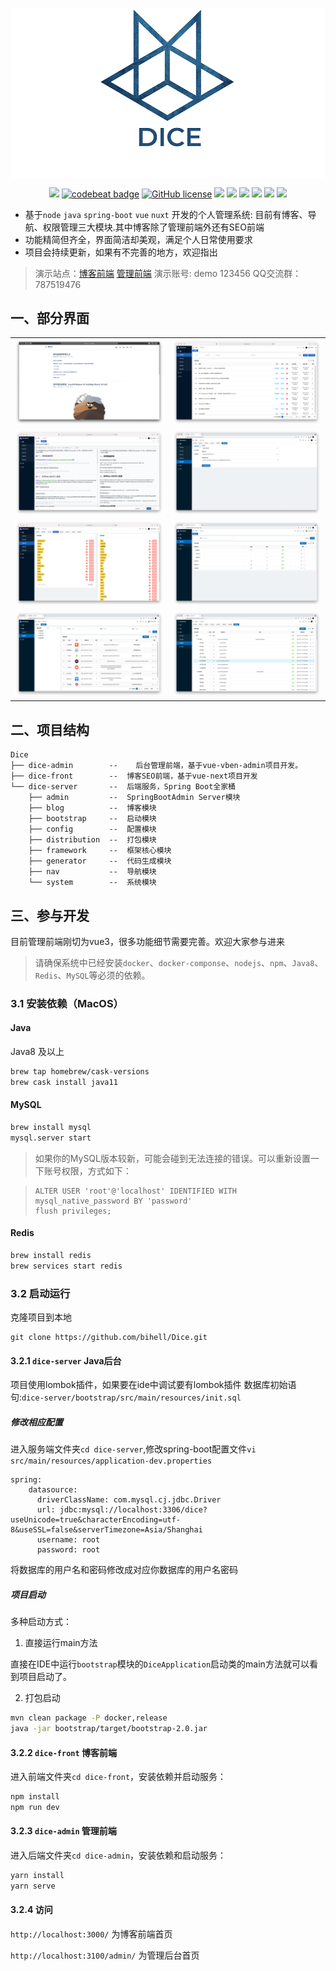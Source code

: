 <p align="center">
  <img align="center" src="https://raw.githubusercontent.com/bihell/blog-img/master/logo.png"/>
</p>
<p align="center">
    <a href="https://www.travis-ci.org/bihell/Dice"><img src="https://www.travis-ci.org/bihell/Dice.svg?branch=master"></a>
    <a href="https://codebeat.co/projects/github-com-bihell-dice-master"><img alt="codebeat badge" src="https://codebeat.co/badges/eb0bdd65-dad1-45e6-aea6-371c64d4d943" /></a>
    <a href="https://github.com/bihell/Dice/blob/master/LICENSE"><img alt="GitHub license" src="https://img.shields.io/github/license/bihell/Dice"></a>
    <a alt="spring boot"><img src="https://img.shields.io/badge/java-8-yellow.svg"/></a>
    <a alt="spring boot"><img src="https://img.shields.io/badge/spring%20boot-2.3.3.RELEASE-blue"/></a>
    <a alt="vue"><img src="https://img.shields.io/badge/vue-3-orange.svg"></a>
    <a alt="nuxt"><img src="https://img.shields.io/badge/nuxt-2.11.0-yellowgreen.svg"></a>
    <a alt="docker"><img src="https://img.shields.io/badge/docker-19.03.5--ce-ff69b4.svg"></a>
    <a alt="docker-compose"><img src="https://img.shields.io/badge/docker--compose-1.25.2-lightgrey.svg"></a>
</p>


* 基于`node` `java` `spring-boot` `vue` `nuxt` 开发的个人管理系统: 目前有博客、导航、权限管理三大模块.其中博客除了管理前端外还有SEO前端
* 功能精简但齐全，界面简洁却美观，满足个人日常使用要求
* 项目会持续更新，如果有不完善的地方，欢迎指出

> 演示站点：[博客前端](https://bihell.com/)  [管理前端](https://bihell.com/admin)  演示账号: demo 123456 
> QQ交流群：787519476

## 一、部分界面

<table>
    <tr>
        <td>
            <img src="https://raw.githubusercontent.com/bihell/blog-img/master/dice1.png"/>
        </td>
        <td>
            <img src="img/post_list.png"/>
        </td>
    </tr>
    <tr>
        <td>
            <img src="img/post_edit.png"/>
        </td>
        <td>
            <img src="img/blog_setting.png"/>
        </td>
    </tr>
    <tr>
        <td>
            <img src="img/tag_list.png"/>
        </td>
        <td>
            <img src="img/nav_type.png"/>
        </td>
    </tr>
    <tr>
        <td>
            <img src="img/nav_list.png"/>
        </td>
        <td>
            <img src="img/system_permission.png"/>
        </td>
    </tr>
</table>

## 二、项目结构

```
Dice
├── dice-admin        -- 	后台管理前端，基于vue-vben-admin项目开发。
├── dice-front        --  博客SEO前端，基于vue-next项目开发
└── dice-server       --  后端服务，Spring Boot全家桶
    ├── admin         --  SpringBootAdmin Server模块
    ├── blog          --  博客模块
    ├── bootstrap     --  启动模块
    ├── config        --  配置模块
    ├── distribution  --  打包模块
    ├── framework     --  框架核心模块
    ├── generator     --  代码生成模块
    ├── nav           --  导航模块
    └── system        --  系统模块
```

## 三、参与开发

目前管理前端刚切为vue3，很多功能细节需要完善。欢迎大家参与进来

> 请确保系统中已经安装`docker`、`docker-componse`、`nodejs`、`npm`、`Java8`、`Redis`、`MySQL`等必须的依赖。

### 3.1 安装依赖（MacOS）

#### Java

Java8 及以上

```Bash
brew tap homebrew/cask-versions
brew cask install java11
```

#### MySQL

```Bash
brew install mysql
mysql.server start
```

> 如果你的MySQL版本较新，可能会碰到无法连接的错误。可以重新设置一下账号权限，方式如下：

> ```
> ALTER USER 'root'@'localhost' IDENTIFIED WITH mysql_native_password BY 'password'
> flush privileges;
> ```

#### Redis

```Bash
brew install redis
brew services start redis
```

### 3.2 启动运行

克隆项目到本地

   ```
   git clone https://github.com/bihell/Dice.git
   ```

#### 3.2.1 `dice-server` Java后台

项目使用lombok插件，如果要在ide中调试要有lombok插件
数据库初始语句:`dice-server/bootstrap/src/main/resources/init.sql`

##### 修改相应配置

进入服务端文件夹`cd dice-server`,修改spring-boot配置文件`vi src/main/resources/application-dev.properties`

```
spring:
    datasource:
      driverClassName: com.mysql.cj.jdbc.Driver
      url: jdbc:mysql://localhost:3306/dice?useUnicode=true&characterEncoding=utf-8&useSSL=false&serverTimezone=Asia/Shanghai
      username: root
      password: root
```

将数据库的用户名和密码修改成对应你数据库的用户名密码

##### 项目启动

多种启动方式：

1. 直接运行main方法

直接在IDE中运行`bootstrap`模块的`DiceApplication`启动类的main方法就可以看到项目启动了。

2. 打包启动

```Bash
mvn clean package -P docker,release
java -jar bootstrap/target/bootstrap-2.0.jar
```

#### 3.2.2 `dice-front` 博客前端

进入前端文件夹`cd dice-front`，安装依赖并启动服务：

```Bash
npm install
npm run dev
```

#### 3.2.3 `dice-admin` 管理前端

进入后端文件夹`cd dice-admin`，安装依赖和启动服务：

```Bash
yarn install
yarn serve
```

#### 3.2.4 访问

`http://localhost:3000/` 为博客前端首页

`http://localhost:3100/admin/` 为管理后台首页

